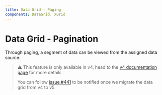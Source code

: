 ```yaml
---
title: Data Grid - Paging
components: DataGrid, XGrid
---
```


# Data Grid - Pagination

<p class="description">Through paging, a segment of data can be viewed from the assigned data source.</p>

> ⚠️ This feature is only available in v4, head to the [v4 documentation page](https://material-ui.com/components/data-grid/) for more details.
>
> You can follow [issue #441](https://github.com/mui-org/material-ui-x/issues/441) to be notified once we migrate the data grid from v4 to v5.
